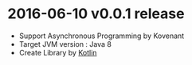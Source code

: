 2016-06-10 v0.0.1 release
================================

- Support Asynchronous Programming by Kovenant
- Target JVM version : Java 8
- Create Library by [Kotlin](http://kotlin-lang.org)